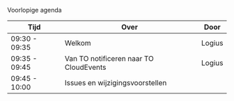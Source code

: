 Voorlopige agenda

|  Tijd          | Over                                         | Door                       |
|----------------|----------------------------------------------|----------------------------|
|  09:30 - 09:35 | Welkom                                       | Logius                     |
|  09:35 - 09:45 | Van TO notificeren naar TO CloudEvents       | Logius                     |
|  09:45 - 10:00 | Issues en wijzigingsvoorstellen              |                            |
